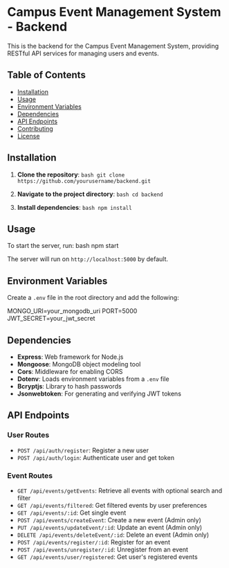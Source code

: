 # Campus Event Management System - Backend

This is the backend for the Campus Event Management System, providing RESTful API services for managing users and events.

## Table of Contents

- [Installation](#installation)
- [Usage](#usage)
- [Environment Variables](#environment-variables)
- [Dependencies](#dependencies)
- [API Endpoints](#api-endpoints)
- [Contributing](#contributing)
- [License](#license)

## Installation

1. **Clone the repository**:   ```bash
   git clone https://github.com/yourusername/backend.git   ```

2. **Navigate to the project directory**:   ```bash
   cd backend   ```

3. **Install dependencies**:   ```bash
   npm install   ```

## Usage

To start the server, run:
bash
npm start

The server will run on `http://localhost:5000` by default.

## Environment Variables

Create a `.env` file in the root directory and add the following:

MONGO_URI=your_mongodb_uri
PORT=5000
JWT_SECRET=your_jwt_secret


## Dependencies

- **Express**: Web framework for Node.js
- **Mongoose**: MongoDB object modeling tool
- **Cors**: Middleware for enabling CORS
- **Dotenv**: Loads environment variables from a `.env` file
- **Bcryptjs**: Library to hash passwords
- **Jsonwebtoken**: For generating and verifying JWT tokens

## API Endpoints

### User Routes
- `POST /api/auth/register`: Register a new user
- `POST /api/auth/login`: Authenticate user and get token

### Event Routes
- `GET /api/events/getEvents`: Retrieve all events with optional search and filter
- `GET /api/events/filtered`: Get filtered events by user preferences
- `GET /api/events/:id`: Get single event
- `POST /api/events/createEvent`: Create a new event (Admin only)
- `PUT /api/events/updateEvent/:id`: Update an event (Admin only)
- `DELETE /api/events/deleteEvent/:id`: Delete an event (Admin only)
- `POST /api/events/register/:id`: Register for an event
- `POST /api/events/unregister/:id`: Unregister from an event
- `GET /api/events/user/registered`: Get user's registered events


